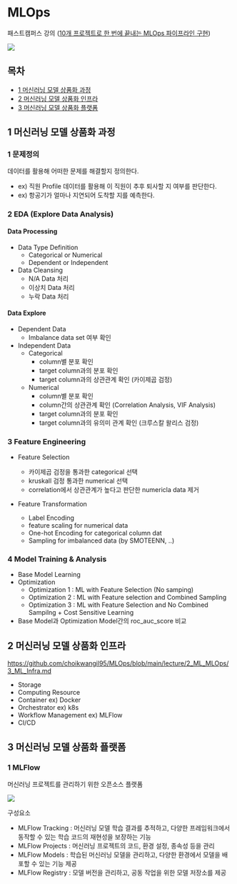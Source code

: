 # MLOps

패스트캠퍼스 강의 ([10개 프로젝트로 한 번에 끝내는 MLOps 파이프라인 구현](https://fastcampus.co.kr/data_online_mlopspj))

![](https://www.databricks.com/sites/default/files/inline-images/mlops-cycle.png)

## 목차

- [1 머신러닝 모델 상품화 과정](1-머신러닝-모델-상품화-과정)
- [2 머신러닝 모델 상품화 인프라](2-머신러닝-모델-상품화-인프라)
- [3 머신러닝 모델 상품화 플랫폼](3-머신러닝-모델-상품화-플랫폼)

## 1 머신러닝 모델 상품화 과정

### 1 문제정의

데이터를 활용해 어떠한 문제를 해결할지 정의한다.

- ex) 직원 Profile 데이터를 활용해 이 직원이 추후 퇴사할 지 여부를 판단한다.
- ex) 항공기가 얼마나 지연되어 도착할 지를 예측한다.

### 2 EDA (Explore Data Analysis)

#### Data Processing

- Data Type Definition
  - Categorical or Numerical
  - Dependent or Independent
- Data Cleansing
  - N/A Data 처리
  - 이상치 Data 처리
  - 누락 Data 처리

#### Data Explore

- Dependent Data
  - Imbalance data set 여부 확인
- Independent Data
  - Categorical
    - column별 분포 확인
    - target column과의 분포 확인
    - target column과의 상관관계 확인 (카이제곱 검정)
  - Numerical
    - column별 분포 확인
    - column간의 상관관계 확인 (Correlation Analysis, VIF Analysis)
    - target column과의 분포 확인
    - target column과의 유의미 관계 확인 (크루스칼 왈리스 검정)

### 3 Feature Engineering

- Feature Selection

  - 카이제곱 검정을 통과한 categorical 선택
  - kruskall 검정 통과한 numerical 선택
  - correlation에서 상관관계가 높다고 판단한 numericla data 제거

- Feature Transformation

  - Label Encoding
  - feature scaling for numerical data
  - One-hot Encoding for categorical column dat
  - Sampling for imbalanced data (by SMOTEENN, ..)

### 4 Model Training & Analysis

- Base Model Learning
- Optimization
  - Optimization 1 : ML with Feature Selection (No samping)
  - Optimization 2 : ML with Feature selection and Combined Sampling
  - Optimization 3 : ML with Feature Selection and No Combined Sampilng + Cost Sensitive Learning
- Base Model과 Optimization Model간의 roc_auc_score 비교

## 2 머신러닝 모델 상품화 인프라

https://github.com/choikwangil95/MLOps/blob/main/lecture/2_ML_MLOps/3_ML_Infra.md

- Storage
- Computing Resource
- Container ex) Docker
- Orchestrator ex) k8s
- Workflow Management ex) MLFlow
- CI/CD

## 3 머신러닝 모델 상품화 플랫폼

### 1 MLFlow

머신러닝 프로젝트를 관리하기 위한 오픈소스 플랫폼

![](https://miro.medium.com/v2/resize:fit:930/1*-BX3BpJxSZroJkSiwNRfGg.png)

구성요소

- MLFlow Tracking : 머신러닝 모델 학습 결과를 추적하고, 다양한 프레임워크에서 동작할 수 있는 학습 코드의 재현성을 보장하는 기능
- MLFlow Projects : 머신러닝 프로젝트의 코드, 환경 설정, 종속성 등을 관리
- MLFlow Models : 학습된 머신러닝 모델을 관리하고, 다양한 환경에서 모델을 배포할 수 있는 기능 제공
- MLFlow Registry : 모델 버전을 관리하고, 공동 작업을 위한 모델 저장소를 제공
